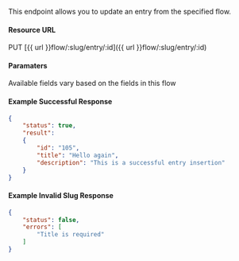 <!--
@title Update an entry in a flow
@author Moltin Ltd
@description Updates an entry in the specified flow
@order 15.3.4

@sidebar 1
@family Flow/Entry
@rate No
@auth Yes
@format JSON
@http PUT
@version beta
-->
This endpoint allows you to update an entry from the specified flow.

#### Resource URL
PUT [{{ url }}flow/:slug/entry/:id]({{ url }}flow/:slug/entry/:id)


#### Paramaters
Available fields vary based on the fields in this flow

<!--code-->
#### Example Successful Response
``` json
{
    "status": true,
    "result":
    {
        "id": "105",
        "title": "Hello again",
        "description": "This is a successful entry insertion"
    }
}

```


#### Example Invalid Slug Response
``` json
{
    "status": false,
    "errors": [
        "Title is required"
    ]
}
```
<!--/code-->